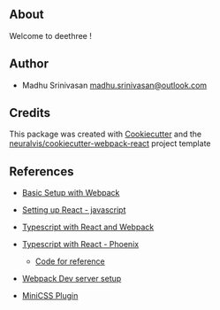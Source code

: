 ## About

Welcome to deethree !

## Author

- Madhu Srinivasan <madhu.srinivasan@outlook.com>

## Credits

This package was created with [Cookiecutter](https://github.com/cookiecutter/cookiecutter) and the [neuralvis/cookiecutter-webpack-react](https://github.com/neuralvis/cookiecutter-webpack-react) project template

## References
 
- [Basic Setup with Webpack](https://webpack.js.org/guides/getting-started/#basic-setup)
- [Setting up React - javascript](https://www.valentinog.com/blog/babel/)
- [Typescript with React and Webpack](https://www.typescriptlang.org/docs/handbook/react-&-webpack.html)
- [Typescript with React - Phoenix](https://dev.to/aisrael/elixir-phoenix-with-typescript-and-react-december-2019-edition-39l4)
    - [Code for reference](https://github.com/aisrael/elixir-phoenix-typescript-react/tree/master/apps/hello_react_web/assets)
   
- [Webpack Dev server setup](https://medium.com/code-oil/burning-questions-with-answers-to-why-webpack-dev-server-live-reload-does-not-work-6d6390277920)
- [MiniCSS Plugin](https://webpack.js.org/plugins/mini-css-extract-plugin/)